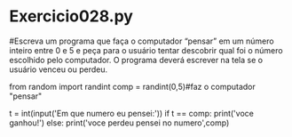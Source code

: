 # Exercicio028.py

#Escreva um programa que faça o computador “pensar” em um número inteiro entre 0 e 5 e peça para o usuário tentar descobrir qual foi o número escolhido pelo computador. O programa deverá escrever na tela se o usuário venceu ou perdeu.

from random import randint
comp = randint(0,5)#faz o computador "pensar"

t = int(input('Em que numero eu pensei:'))
if t == comp:
    print('voce ganhou!')
else:
    print('voce perdeu pensei no numero',comp)
    
